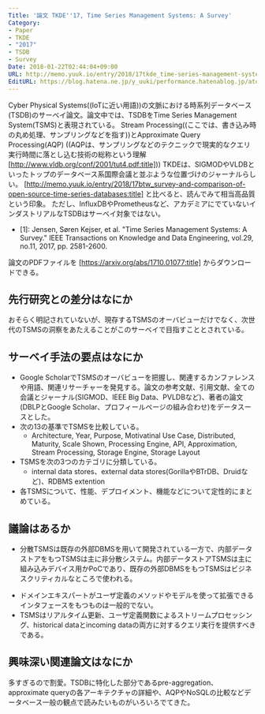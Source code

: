 ```yaml
---
Title: '論文 TKDE''17, Time Series Management Systems: A Survey'
Category:
- Paper
- TKDE
- "2017"
- TSDB
- Survey
Date: 2018-01-22T02:44:04+09:00
URL: http://memo.yuuk.io/entry/2018/17tkde_time-series-management-systems-a-survey
EditURL: https://blog.hatena.ne.jp/y_uuki/performance.hatenablog.jp/atom/entry/8599973812339781184
---
```


Cyber Physical Systems((IoTに近い用語))の文脈における時系列データベース(TSDB)のサーベイ論文。論文中では、TSDBをTime Series Management System(TSMS)と表現されている。
Stream Processing((ここでは、書き込み時の丸め処理、サンプリングなどを指す))とApproximate Query Processing(AQP) ((AQPは、サンプリングなどのテクニックで現実的なクエリ実行時間に落とし込む技術の総称という理解 [http://www.vldb.org/conf/2001/tut4.pdf:title]))
TKDEは、SIGMODやVLDBといったトップのデータベース系国際会議と並ぶような位置づけのジャーナルらしい。
[http://memo.yuuk.io/entry/2018/17btw_survey-and-comparison-of-open-source-time-series-databases:title] と比べると、読んでみて相当高品質という印象。
ただし、InfluxDBやPrometheusなど、アカデミアにでていないインダストリアルなTSDBはサーベイ対象ではない。

- [1]: Jensen, Søren Kejser, et al. "Time Series Management Systems: A Survey." IEEE Transactions on Knowledge and Data Engineering, vol.29, no.11, 2017, pp. 2581-2600.

論文のPDFファイルを [https://arxiv.org/abs/1710.01077:title] からダウンロードできる。

## 先行研究との差分はなにか

おそらく明記されていないが、現存するTSMSのオーバビューだけでなく、次世代のTSMSの洞察をあたえることがこのサーベイで目指すこととされている。

## サーベイ手法の要点はなにか

- Google ScholarでTSMSのオーバビューを把握し、関連するカンファレンスや用語、関連リサーチャーを発見する。論文の参考文献、引用文献、全ての会議とジャーナル(SIGMOD、IEEE Big Data、PVLDBなど)、著者の論文(DBLPとGoogle Scholar、プロフィールページの組み合わせ)をデータスースとした。
- 次の13の基準でTSMSを比較している。
  - Architecture, Year, Purpose, Motivatinal Use Case, Distributed, Maturity, Scale Shown, Processing Engine, API, Approximation, Stream Processing, Storage Engine, Storage Layout
- TSMSを次の3つのカテゴリに分類している。
  - internal data stores、external data stores(GorillaやBTrDB、Druidなど)、RDBMS extention
- 各TSMSについて、性能、デプロイメント、機能などについて定性的にまとめている。

## 議論はあるか

- 分散TSMSは既存の外部DBMSを用いて開発されている一方で、内部データストアをもつTSMSは主に非分散システム。内部データストアTSMSは主に組み込みデバイス用かPoCであり、既存の外部DBMSをもつTSMSはビジネスクリティカルなところで使われる。
<!-- - 既存のRDBMSを拡張したTSMSはほとんどない。 -->
- ドメインエキスパートがユーザ定義のメソッドやモデルを使って拡張できるインタフェースをもつものは一般的でない。
- TSMSはリアルタイム更新、ユーザ定義関数によるストリームプロセッシング、historical dataとincoming dataの両方に対するクエリ実行を提供すべきである。

## 興味深い関連論文はなにか

多すぎるので割愛。TSDBに特化した部分であるpre-aggregation、approximate queryの各アーキテクチャの詳細や、AQPやNoSQLの比較などデータベース一般の観点で読みたいものがいろいろでてきた。
